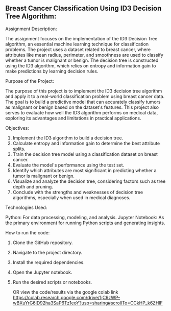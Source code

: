 ## Breast Cancer Classification Using ID3 Decision Tree Algorithm:

Assignment Description:

The assignment focuses on the implementation of the ID3 Decision Tree algorithm, an essential machine learning technique for classification problems. The project uses a dataset related to breast cancer, where attributes like mean radius, perimeter, and smoothness are used to classify whether a tumor is malignant or benign. The decision tree is constructed using the ID3 algorithm, which relies on entropy and information gain to make predictions by learning decision rules.

Purpose of the Project:

The purpose of this project is to implement the ID3 decision tree algorithm and apply it to a real-world classification problem using breast cancer data. The goal is to build a predictive model that can accurately classify tumors as malignant or benign based on the dataset's features. This project also serves to evaluate how well the ID3 algorithm performs on medical data, exploring its advantages and limitations in practical applications.

Objectives:

1. Implement the ID3 algorithm to build a decision tree.
2. Calculate entropy and information gain to determine the best attribute splits.
3. Train the decision tree model using a classification dataset on breast cancer.
4. Evaluate the model's performance using the test set.
5. Identify which attributes are most significant in predicting whether a tumor is malignant or benign.
6. Visualize and analyze the decision tree, considering factors such as tree depth and pruning.
7. Conclude with the strengths and weaknesses of decision tree algorithms, especially when used in medical diagnoses.

Technologies Used:

Python: For data processing, modeling, and analysis.
Jupyter Notebook: As the primary environment for running Python scripts and generating insights.

How to run the code:

1. Clone the GitHub repository.
2. Navigate to the project directory.
3. Install the required dependencies.
4. Open the Jupyter notebook.
5. Run the desired scripts or notebooks.

   OR view the code/results via the google colab link  
https://colab.research.google.com/drive/1jC9zWP-wBXuYrG6lD92ha3SaP6Tz1eoY?usp=sharing#scrollTo=CCkHP_k6ZHlF

